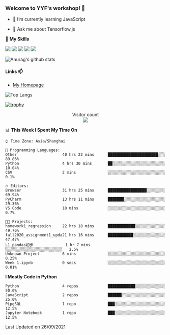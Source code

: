 ### Welcome to YYF's workshop! 👋

<!--
**YifeiYang210/YifeiYang210** is a ✨ _special_ ✨ repository because its `README.md` (this file) appears on your GitHub profile.

Here are some ideas to get you started:

- 🔭 I’m currently working on ...
- 🌱 I’m currently learning ...
- 👯 I’m looking to collaborate on ...
- 🤔 I’m looking for help with ...
- 💬 Ask me about ...
- 📫 How to reach me: ...
- 😄 Pronouns: ...
- ⚡ Fun fact: ...
-->

- 🌱 I’m currently learning JavaScript

- 💬 Ask me about Tensorflow.js

🌟 **My Skills**
<!-- [![](https://img.shields.io/badge/{徽标标题}-{徽标内容}-{徽标颜色}.svg)]({linkUrl}) -->

![](https://img.shields.io/badge/-Python-3f7fbd?logo=Python&logoColor=fff)
![](https://img.shields.io/badge/-DeepLearning-3f7fbd?logo=Pandas&logoColor=fff)
![](https://img.shields.io/badge/-Wechat-3f7fbd?logo=Wechat&logoColor=fff)
![](https://img.shields.io/badge/-C%2B%2B-3f7fbd?logo=C%2B%2B&logoColor=fff)
![](https://img.shields.io/badge/-JavaScript-3f7fbd?logo=JavaScript&logoColor=fff)

![Anurag's github stats](https://github-readme-stats.vercel.app/api?username=YifeiYang210&theme=maroongold)



#### Links 📫

* [My Homepage](https://YifeiYang210.github.io/blog/)

![Top Langs](https://github-readme-stats.vercel.app/api/top-langs/?username=YifeiYang210&hide=roff,c)

[![trophy](https://github-profile-trophy.vercel.app/?username=YifeiYang210&theme=dracula&row=2&column=3)](https://github.com/ryo-ma/github-profile-trophy)

<p align="center"> 
  Visitor count<br>
  <img src="https://profile-counter.glitch.me/YifeiYang210/count.svg" />
</p>

<!--START_SECTION:waka-->
📊 **This Week I Spent My Time On** 

```text
⌚︎ Time Zone: Asia/Shanghai

💬 Programming Languages: 
Other                    40 hrs 22 mins      ██████████████████████░░░   89.86% 
Python                   4 hrs 30 mins       ██░░░░░░░░░░░░░░░░░░░░░░░   10.04% 
CSV                      2 mins              ░░░░░░░░░░░░░░░░░░░░░░░░░   0.1%

🔥 Editors: 
Browser                  31 hrs 25 mins      █████████████████░░░░░░░░   69.94% 
PyCharm                  13 hrs 11 mins      ███████░░░░░░░░░░░░░░░░░░   29.36% 
VS Code                  18 mins             ░░░░░░░░░░░░░░░░░░░░░░░░░   0.7%

🐱‍💻 Projects: 
homework1_regression     22 hrs 18 mins      ████████████░░░░░░░░░░░░░   49.76% 
fall2020_assignment1_upda21 hrs 16 mins      ███████████░░░░░░░░░░░░░░   47.47% 
L1_pandas初步              1 hr 7 mins         ░░░░░░░░░░░░░░░░░░░░░░░░░   2.5% 
Unknown Project          6 mins              ░░░░░░░░░░░░░░░░░░░░░░░░░   0.25% 
Week 1.ipynb             0 secs              ░░░░░░░░░░░░░░░░░░░░░░░░░   0.01%

```

**I Mostly Code in Python** 

```text
Python                   4 repos             ████████████░░░░░░░░░░░░░   50.0% 
JavaScript               2 repos             ██████░░░░░░░░░░░░░░░░░░░   25.0% 
PLpgSQL                  1 repo              ███░░░░░░░░░░░░░░░░░░░░░░   12.5% 
Jupyter Notebook         1 repo              ███░░░░░░░░░░░░░░░░░░░░░░   12.5%

```



 Last Updated on 26/09/2021
<!--END_SECTION:waka-->



